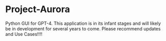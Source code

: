 # Project-Aurora
Python GUI for GPT-4. This application is in its infant stages and will likely be in development for several years to come. Please recommend updates and Use Cases!!!! 
